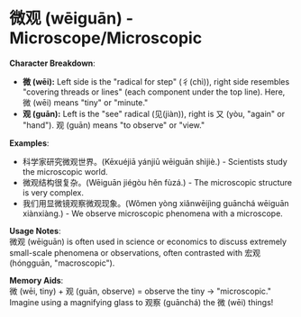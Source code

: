 # **微观 (wēiguān) - Microscope/Microscopic**

**Character Breakdown**:  
- **微 (wēi):** Left side is the "radical for step" (彳(chì)), right side resembles "covering threads or lines" (each component under the top line). Here, 微 (wēi) means "tiny" or "minute."  
- **观 (guān):** Left is the "see" radical (见(jiàn)), right is 又 (yòu, "again" or "hand"). 观 (guān) means "to observe" or "view."

**Examples**:  
- 科学家研究微观世界。(Kēxuéjiā yánjiū wēiguān shìjiè.) - Scientists study the microscopic world.  
- 微观结构很复杂。(Wēiguān jiégòu hěn fùzá.) - The microscopic structure is very complex.  
- 我们用显微镜观察微观现象。(Wǒmen yòng xiǎnwēijìng guānchá wēiguān xiànxiàng.) - We observe microscopic phenomena with a microscope.

**Usage Notes**:  
微观 (wēiguān) is often used in science or economics to discuss extremely small-scale phenomena or observations, often contrasted with 宏观 (hóngguān, "macroscopic").

**Memory Aids**:  
微 (wēi, tiny) + 观 (guān, observe) = observe the tiny → "microscopic."  
Imagine using a magnifying glass to 观察 (guānchá) the 微 (wēi) things!